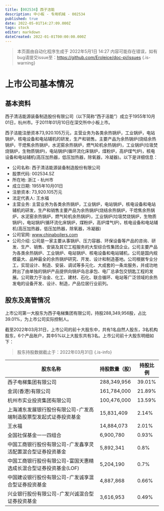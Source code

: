 ```yaml
---
title: [002534] 西子洁能
description: 中小板 - 专用机械 - 002534
published: true
date: 2022-05-01T14:27:09.000Z
tags: stock
editor: markdown
dateCreated: 2022-01-01T00:00:00.000Z
---
```


> 本页面由自动化程序生成于 2022年5月1日 14:27
> 内容可能存在错误，如有bug请提交issue至：https://github.com/Eroleice/doc-pi/issues
{.is-warning}

# 上市公司基本情况

## 基本资料

西子清洁能源装备制造股份有限公司（以下简称“西子洁能”）成立于1955年10月01日，杭州市。于2011年01月10日在深交所中小板上市。

西子洁能注册资本73,920.105万元，主营业务为各类余热锅炉，工业锅炉，电站锅炉，核电设备和电站辅机的研发，生产和销售。主要产品为余热锅炉(烧结余热锅炉，干熄焦余热锅炉，水泥窑余热锅炉，燃气轮机余热锅炉)，工业锅炉(垃圾焚烧锅炉，生物质锅炉)，电站锅炉(循环流化床锅炉，煤粉炉，高炉煤气炉)，核电设备和电站辅机(高压加热器，低压加热器，除氧器，冷凝器)。以下是详细信息：

- 公司名称: 西子清洁能源装备制造股份有限公司
- 股票代码: 002534.SZ
- 所在地: 浙江 - 杭州市
- 成立日期: 1955年10月01日
- 注册资本: 73,920.105万元
- 法定代表人: 王水福
- 主营业务: 主营业务为各类余热锅炉，工业锅炉，电站锅炉，核电设备和电站辅机的研发，生产和销售主要产品为余热锅炉(烧结余热锅炉，干熄焦余热锅炉，水泥窑余热锅炉，燃气轮机余热锅炉)，工业锅炉(垃圾焚烧锅炉，生物质锅炉)，电站锅炉(循环流化床锅炉，煤粉炉，高炉煤气炉)，核电设备和电站辅机(高压加热器，低压加热器，除氧器，冷凝器)
- 公司官网: www.chinaboilers.com
- 公司介绍: 公司是一家主要从事锅炉、压力容器、环保设备等产品的咨询、研发、生产、销售、安装及其它工程服务的大型综合性集团企业。公司主要产品为各类余热锅炉、工业锅炉、电站锅炉、核电设备和电站辅机，公司是国内规模最大、品种最全的余热锅炉研究、开发、设计和制造基地。公司根据专业分工，实现设计、制造、安装、调试等多元化、大成套的一条龙服务，并成功地跨出了由单独的锅炉产品提供向锅炉岛总承包、电厂总承包交钥匙工程的发展。公司致力于冶金、化工、建材、石化、联合循环、电站等广泛领域的余热发电的设备开发、设计、制造，产品位居行业前列。


## 股东及高管情况

上市公司第一大股东为西子电梯集团有限公司，持股288,349,956股，占比39.01%，为上市公司实际控制人。

截至2022年03月31日，上市公司的前十大股东中，共有1名自然人股东，3名机构股东，6个产品账户，其中5%以上大股东共有3名。上市公司前十大股东明细如下：

> 股东持股数据截止于：2022年03月31日
{.is-info}

| 股东名称 | 持股数量（股） | 持股比例 |
| --- | --- | --- |
| 西子电梯集团有限公司 | 288,349,956 | 39.01% |
| 金润(香港)有限公司 | 161,784,000 | 21.89% |
| 杭州市实业投资集团有限公司 | 100,476,000 | 13.59% |
| 上海浦东发展银行股份有限公司-广发高端制造股票型发起式证券投资基金 | 15,831,409 | 2.14% |
| 王水福 | 14,884,073 | 2.01% |
| 全国社保基金一一四组合 | 6,900,780 | 0.93% |
| 中国工商银行股份有限公司-广发鑫享灵活配置混合型证券投资基金 | 5,892,341 | 0.8% |
| 中国工商银行股份有限公司-富国天惠精选成长混合型证券投资基金(LOF) | 5,204,190 | 0.7% |
| 中国建设银行股份有限公司-广发诚享混合型证券投资基金 | 4,887,868 | 0.66% |
| 兴业银行股份有限公司-广发兴诚混合型证券投资基金 | 3,616,953 | 0.49% |




